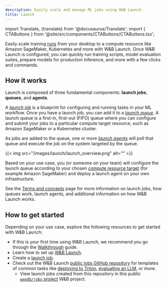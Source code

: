 ```yaml
---
description: Easily scale and manage ML jobs using W&B Launch.
title: Launch
---
```

import Translate, {translate} from '@docusaurus/Translate';
import { CTAButtons } from '@site/src/components/CTAButtons/CTAButtons.tsx';

<CTAButtons colabLink="https://colab.research.google.com/drive/1wX0OSVxZJDHRsZaOaOEDx-lLUrO1hHgP"/>

Easily scale training [runs](../runs/intro.md) from your desktop to a compute resource like Amazon SageMaker, Kubernetes and more with W&B Launch. Once W&B Launch is configured, you can quickly run training scripts, model evaluation suites, prepare models for production inference, and more with a few clicks and commands. 

## How it works

Launch is composed of three fundamental components: **launch jobs**, **queues**, and **agents**.

A [*launch job*](./launch-terminology.md#launch-job) is a blueprint for configuring and running tasks in your ML workflow. Once you have a launch job, you can add it to a [*launch queue*](./launch-terminology.md#launch-queue). A launch queue is a first-in, first-out (FIFO) queue where you can configure and submit your jobs to a particular compute target resource, such as Amazon SageMaker or a Kubernetes cluster. 

As jobs are added to the queue, one or more [*launch agents*](./launch-terminology.md#launch-agent) will poll that queue and execute the job on the system targeted by the queue.

{{< img src="/images/launch/launch_overview.png" alt="" >}}

Based on your use case, you (or someone on your team) will configure the launch queue according to your chosen [compute resource target](./launch-terminology.md#target-resources) (for example Amazon SageMaker) and deploy a launch agent on your own infrastructure. 


See the [Terms and concepts](./launch-terminology.md) page for more information on launch jobs, how queues work, launch agents, and additional information on how W&B Launch works.

## How to get started

Depending on your use case, explore the following resources to get started with W&B Launch:

* If this is your first time using W&B Launch, we recommend you go through the [Walkthrough](./walkthrough.md) guide.
* Learn how to set up [W&B Launch](./setup-launch.md).
* Create a [launch job](./create-launch-job.md).
* Check out the W&B Launch [public jobs GitHub repository](https://github.com/wandb/launch-jobs) for templates of common tasks like [deploying to Triton](https://github.com/wandb/launch-jobs/tree/main/jobs/deploy_to_nvidia_triton), [evaluating an LLM](https://github.com/wandb/launch-jobs/tree/main/jobs/openai_evals), or more.
    * View launch jobs created from this repository in this public [`wandb/jobs` project](https://wandb.ai/wandb/jobs/jobs) W&B project.

